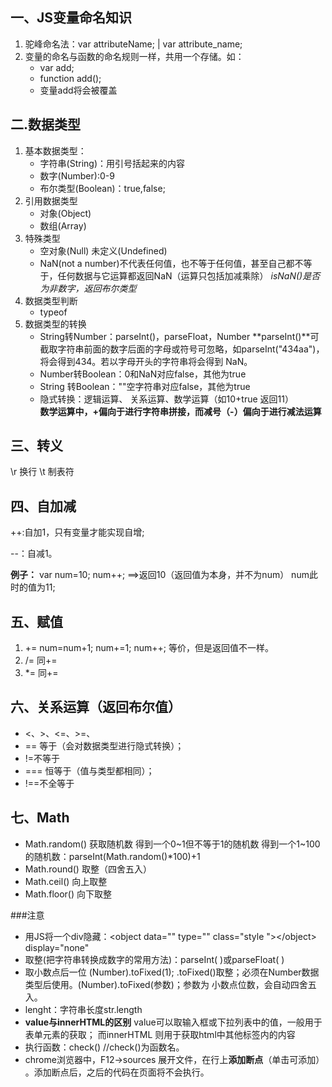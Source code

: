 一、JS变量命名知识
---

1. 驼峰命名法：var attributeName; | var attribute_name;
2. 变量的命名与函数的命名规则一样，共用一个存储。如：
    * var add;
    * function add();
    * 变量add将会被覆盖
  
二.数据类型
---
1. 基本数据类型：
    * 字符串(String)：用引号括起来的内容
    * 数字(Number):0-9
    * 布尔类型(Boolean)：true,false;
2. 引用数据类型
    * 对象(Object)
    * 数组(Array)
3. 特殊类型
    * 空对象(Null)
      未定义(Undefined)
    * NaN(not a number)不代表任何值，也不等于任何值，甚至自己都不等于，任何数据与它运算都返回NaN（运算只包括加减乘除）
      *isNaN()是否为非数字，返回布尔类型*
4. 数据类型判断
    * typeof
5. 数据类型的转换
    * String转Number：parseInt()，parseFloat，Number
      **parseInt()**可截取字符串前面的数字后面的字母或符号可忽略，如parseInt("434aa")，将会得到434。若以字母开头的字符串将会得到 NaN。
    * Number转Boolean：0和NaN对应false，其他为true
    * String 转Boolean：""空字符串对应false，其他为true
    * 隐式转换：逻辑运算、 关系运算、数学运算（如10+true  返回11）   
        **数学运算中，+偏向于进行字符串拼接，而减号（-）偏向于进行减法运算**

三、转义 
---
\r  换行  \t 制表符

四、自加减
---
++:自加1，只有变量才能实现自增;

--：自减1。

**例子：**
var num=10;
num++; ==>返回10（返回值为本身，并不为num）
num此时的值为11;

五、赋值
---
1. += num=num+1; num+=1; num++; 等价，但是返回值不一样。
2. /= 同+=
3. *= 同+=

六、关系运算（返回布尔值）     
---
* <、>、<=、>=、
* == 等于（会对数据类型进行隐式转换）；
* !=不等于
* === 恒等于（值与类型都相同）；
* !==不全等于

七、Math
---
* Math.random() 获取随机数
  得到一个0~1但不等于1的随机数
  得到一个1~100的随机数：parseInt(Math.random()*100)+1
* Math.round() 取整（四舍五入）
* Math.ceil() 向上取整
* Math.floor() 向下取整



###注意
* 用JS将一个div隐藏：<object data="" type="" class="style "\></object\>  display="none"
* 取整(把字符串转换成数字的常用方法)：parseInt( )或parseFloat( )
* 取小数点后一位 (Number).toFixed(1);
 .toFixed()取整；必须在Number数据类型后使用。(Number).toFixed(参数)；参数为    小数点位数，会自动四舍五入。
* lenght：字符串长度str.length
* **value与innerHTML的区别**
  value可以取输入框或下拉列表中的值，一般用于表单元素的获取；
  而innerHTML 则用于获取html中其他标签内的内容
* 执行函数：check() //check()为函数名。
* chrome浏览器中，F12→sources 展开文件，在行上**添加断点**（单击可添加） 。添加断点后，之后的代码在页面将不会执行。
